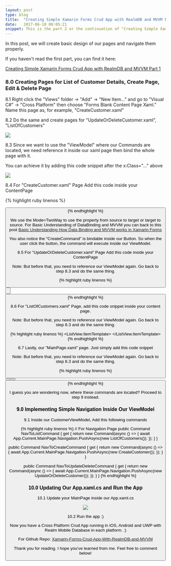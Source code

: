 ```yaml
---
layout: post
type: blog
title:  "Creating Simple Xamarin Forms Crud App with RealmDB and MVVM Part 2"
date:   2017-06-10 00:05:21
snippet: This is the part 2 or the continuation of "Creating Simple Xamarin Forms Crud App with RealmDB and MVVM"
---
```


In this post, we will create basic design of our pages and navigate them properly.

If you haven't read the first part, you can find it here:

<a href="https://deanilvincent.github.io//2017/06/09/simple-creating-simple-xamarin-forms-crud-app-with-realmdb-and-mvvm-part1/">Creating Simple Xamarin Forms Crud App with RealmDB and MVVM Part 1</a>

### 8.0 Creating Pages for List of Customer Details, Create Page, Edit & Delete Page

8.1 Right click the "Views" folder -> "Add" -> "New Item..." and go to "Visual C#" -> "Cross Platform" then choose "Forms Blank Content Page Xaml." Name this page as, for example, "CreateCustomer.xaml"

8.2 Do the same and create pages for "UpdateOrDeleteCustomer.xaml", "ListOfCustomers"

<img src="https://user-images.githubusercontent.com/10904957/26988663-d90430de-4d82-11e7-9c8b-132f95d8323a.PNG"/>

8.3 Since we want to use the "ViewModel" where our Commands are located, we need reference it inside our xaml page then bind the whole page with it.

You can achieve it by adding this code snippet after the x:Class="..." above

<img src="https://user-images.githubusercontent.com/10904957/27001690-ed2969e6-4e02-11e7-8cbb-f1a098072441.PNG"/>

8.4 For "CreateCustomer.xaml" Page Add this code inside your ContentPage

{% highlight ruby linenos %}
<StackLayout Padding="20">
  <Label Text="Enter Customer Name"/>
  <Entry Text="{Binding CustomerDetails.CustomerName, Mode=TwoWay}"/>

  <Label Text="Enter Customer Age"/>
  <Entry Text="{Binding CustomerDetails.CustomerAge, Mode=TwoWay}"/>

  <Button Text="Create"
          Command="{Binding CreateCommand}"/>
</StackLayout>
{% endhighlight %}

We use the Mode=TwoWay to use the property from source to target or target to source. For Basic Understanding of DataBinding and MVVM you can back to this post <a href="https://deanilvincent.github.io//2017/06/03/basic-understanding-of-mvvm-and-databinding-in-xamarin-forms/">Basic Understanding How Data Binding and MVVM works in Xamarin Forms</a>

You also notice the "CreateCommand" is bindable inside our Button. So when the user click the button, the command will execute inside our ViewModel.

8.5 For "UpdateOrDeleteCustomer.xaml" Page Add this code inside your ContentPage

Note: But before that, you need to reference our ViewModel again. Go back to step 8.3 and do the same thing.

{% highlight ruby linenos %}
<StackLayout Padding="20">
  <Label Text="Enter Customer Id for Update/Delete"/>
  <Entry Text="{Binding CustomerDetails.CustomerId, Mode=TwoWay}"/>

  <Label Text="Enter Customer Name"/>
  <Entry Text="{Binding CustomerDetails.CustomerName, Mode=TwoWay}"/>

  <Label Text="Enter Customer Age"/>
  <Entry Text="{Binding CustomerDetails.CustomerAge, Mode=TwoWay}"/>

  <Button Text="Update"
          Command="{Binding UpdateCommand}"/>

  <Button Text="Delete"
          Command="{Binding RemoveCommand}"/>
</StackLayout>
{% endhighlight %}

8.6 For "ListOfCustomers.xaml" Page, add this code snippet inside your content page.

Note: But before that, you need to reference our ViewModel again. Go back to step 8.3 and do the same thing.

{% highlight ruby linenos %}
<ListView ItemSource="{Binding ListOfCustomerDetails}"
          HasUnevenRows="True">
          <ListView.ItemTemplate>
            <DataTemplate>
              <ViewCell>
                <StackLayout Padding="10">
                  <Label Text="{Binding CustomerId}"/>
                  <Label Text="{Binding CustomerName}"/>
                  <Label Text="{Binding CustomerAge}"/>
                </StackLayout>
              </ViewCell>
            </DataTemplate>
          </ListView.ItemTemplate>
</ListView>
{% endhighlight %}

8.7 Lastly, our "MainPage.xaml" page. Just simply add this code snippet

Note: But before that, you need to reference our ViewModel again. Go back to step 8.3 and do the same thing.

{% highlight ruby linenos %}
<StackLayout Padding="20">
  <Button Text="List Of Customers"
          Command="{Binding NavToListCommand}"/>
  <Button Text="Create Customer Details"
          Command="{Binding NavToCreateCommand}"/>
  <Button Text="Update or Delete Customer by Id"
          Command="{Binding NavToUpdateDeleteCommand}"/>
</StackLayout>
{% endhighlight %}

I guess you are wondering now, where these commands are located? Proceed to step 9 instead.

### 9.0 Implementing Simple Navigation Inside Our ViewModel

9.1 Inside our CustomerViewModel, Add this following commands

{% highlight ruby linenos %}
// For Navigation Page
  public Command NavToListCommand
  {
    get
    {
      return new Command(async () =>
      {
        await App.Current.MainPage.Navigation.PushAsync(new ListOfCustomers());
      });
    }
  }

  public Command NavToCreateCommand
  {
    get
    {
      return new Command(async () =>
      {
        await App.Current.MainPage.Navigation.PushAsync(new CreateCustomer());
      });
    }
  }

  public Command NavToUpdateDeleteCommand
  {
    get
    {
      return new Command(async () =>
      {
        await App.Current.MainPage.Navigation.PushAsync(new UpdateOrDeleteCustomer());
      });
    }
  }
{% endhighlight %}

### 10.0 Updating Our App.xaml.cs and Run the App 

10.1 Update your MainPage inside our App.xaml.cs

<img src="https://user-images.githubusercontent.com/10904957/27001886-c66d483c-4e06-11e7-9ee1-df02b744bd50.PNG"/>

10.2 Run the app :)

Now you have a Cross Platform Crud App running in iOS, Android and UWP with Realm Mobile Database in each platform. :)

For Github Repo: <a href="https://github.com/deanilvincent/Xamarin-Forms-Crud-App-With-RealmDB-and-MVVM">Xamarin-Forms-Crud-App-With-RealmDB-and-MVVM</a>

Thank you for reading. I hope you’ve learned from me. Feel free to comment below!
